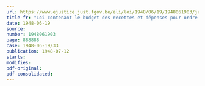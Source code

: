 ```yaml
---
url: https://www.ejustice.just.fgov.be/eli/loi/1948/06/19/1948061903/justel
title-fr: "Loi contenant le budget des recettes et dépenses pour ordre pour l'exercice 1948"
date: 1948-06-19
source:
number: 1948061903
page: 888888
case: 1948-06-19/33
publication: 1948-07-12
starts:
modifies:
pdf-original:
pdf-consolidated:
---
```


